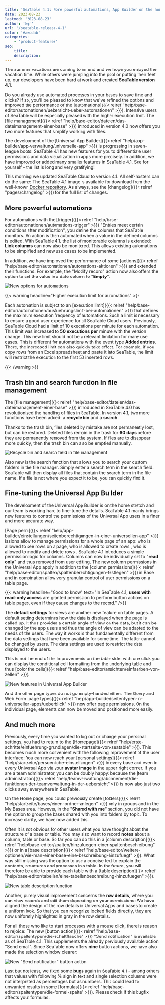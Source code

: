 ```yaml
---
title: 'SeaTable 4.1: More powerful automations, App Builder on the home stretch and much more - SeaTable'
date: 2023-08-23
lastmod: '2023-08-23'
author: 'kgr'
url: '/seatable-release-4-1'
color: '#aecdab'
categories:
    - 'product-features'
seo:
    title:
    description:
---
```


The summer vacations are coming to an end and we hope you enjoyed the vacation time. While others were jumping into the pool or putting their feet up, our developers have been hard at work and created **SeaTable version 4.1**.

Do you already use automated processes in your bases to save time and clicks? If so, you'll be pleased to know that we've refined the options and improved the performance of the [automations]({{< relref "help/base-editor/automationen/uebersicht-ueber-automationen" >}}). Intensive users of SeaTable will be especially pleased with the higher execution limit. The [file management]({{< relref "help/base-editor/dateien/das-dateimanagement-einer-base" >}}) introduced in version 4.0 now offers you two more features that simplify working with files.

The development of the [Universal App Builder]({{< relref "help/app-builder/app-verwaltung/universelle-app" >}}) is progressing in seven-league boots: SeaTable 4.1 has new features for you to differentiate user permissions and data visualization in apps more precisely. In addition, we have improved or added many smaller features in SeaTable 4.1. See for yourself - the list is long and very gratifying!

This morning we updated SeaTable Cloud to version 4.1. All self-hosters can do the same: The SeaTable 4.1 image is available for download from the well-known [Docker repository](https://hub.docker.com/r/seatable/seatable-enterprise). As always, see the [changelog]({{< relref "pages/changelog" >}}) for the full list of changes.

## More powerful automations

For automations with the [trigger]({{< relref "help/base-editor/automationen/automations-trigger" >}}) "Entries meet certain conditions after modification", you define the columns that SeaTable monitors. An action is then automated when a value in the defined columns is edited. With SeaTable 4.1, the list of monitorable columns is extended: **Link columns** can now also be monitored. This allows existing automations to be simplified and new use cases to be implemented.

In addition, we have improved the performance of some [actions]({{< relref "help/base-editor/automationen/automations-aktionen" >}}) and extended their functions. For example, the "Modify record" action now also offers the option to set the value in a date column to "**Empty**".

![New options for automations](New-options-for-automation.png)

{{< warning headline="Higher execution limit for automations" >}}

Each automation is subject to an [execution limit]({{< relref "help/base-editor/automationen/ausfuehrungslimit-bei-automationen" >}}) that defines the maximum execution frequency of automations. Such a limit is necessary to ensure a good user experience for all SeaTable Cloud users. Previously, SeaTable Cloud had a limit of 10 executions per minute for each automation. This limit was increased to **50 executions per** minute with the version change. This new limit should not be a relevant limitation for many use cases. This is different for automations with the event type **Added entries**. There, the increased limit can also quickly take effect. For example, if you copy rows from an Excel spreadsheet and paste it into SeaTable, the limit will restrict the execution to the first 50 inserted rows.

{{< /warning >}}

## Trash bin and search function in file management

The [file management]({{< relref "help/base-editor/dateien/das-dateimanagement-einer-base" >}}) introduced in SeaTable 4.0 has revolutionized the handling of files in SeaTable. In version 4.1, two more functions have been added: a **recycle bin** and a **search**.

Thanks to the trash bin, files deleted by mistake are not permanently lost, but can be restored. Deleted files remain in the trash for **60 days** before they are permanently removed from the system. If files are to disappear more quickly, then the trash bin can also be emptied manually.

![Recycle bin and search field in file management](New-trash-and-search-in-the-file-management.png)

Also new is the search function that allows you to search your custom folders in the file manager. Simply enter a search term in the search field. SeaTable will then display all files that contain the search term in the file name. If a file is not where you expect it to be, you can quickly find it.

## Fine-tuning the Universal App Builder

The development of the Universal App Builder is on the home stretch and our team is working hard to fine-tune the details. SeaTable 4.1 mainly brings new features to control the permissions of the Universal App users in a finer and more accurate way.

[Page perm]({{< relref "help/app-builder/einstellungen/seitenberechtigungen-in-einer-universellen-app" >}}) issions allow to manage permissions for a whole page of an app: who is allowed to see rows on a page, who is allowed to create rows , who is allowed to modify and delete rows . SeaTable 4.1 introduces a simple permission logic for columns. Columns can now be individually set to "**read only**" and thus removed from user editing. The new column permissions in the Universal App apply in addition to the [column permissions]({{< relref "help/base-editor/spalten/spaltenberechtigungen-festlegen" >}}) in Base and in combination allow very granular control of user permissions on a table page.

{{< warning headline="Good to know" text="In SeaTable 4.1, **users with read-only access** are granted permission to perform button actions on table pages, even if they cause changes to the record." />}}

The **default settings** for views are another new feature on table pages. A default setting determines how the data is displayed when the page is called up. It thus provides a certain angle of view on the data, but it can be changed by the app users and thus the angle of view can be adapted to the needs of the users. The way it works is thus fundamentally different from the data settings that have been available for some time. The latter cannot be changed by users. The data settings are used to restrict the data displayed to the users.

This is not the end of the improvements on the table side: with one click you can display the conditional cell formatting from the underlying table and thus [color the cells]({{< relref "help/base-editor/ansichten/einfaerben-von-zellen" >}}).

![New features in Universal App Builder](New-functions-in-the-Universal-App-Builder.png)

And the other page types do not go empty-handed either: The Query and Web Form [page types]({{< relref "help/app-builder/seitentypen-in-universellen-apps/ueberblick" >}}) now offer page permissions. On the individual page, elements can now be moved and positioned more easily.

## And much more

Previously, every time you wanted to log out or change your personal settings, you had to return to the [Homepage]({{< relref "help/erste-schritte/einfuehrung-grundlagen/die-startseite-von-seatable" >}}). This becomes much more convenient with the following improvement of the user interface: You can now reach your [personal settings]({{< relref "help/startseite/persoenliche-einstellungen" >}}) in every base and even in every Universal App via your **avatar image** in the upper right corner. If you are a team administrator, you can be doubly happy: because the [team administration]({{< relref "help/teamverwaltung/abonnement/die-funktionen-der-teamverwaltung-in-der-uebersicht" >}}) is now also just two clicks away everywhere in SeaTable.

On the Home page, you could previously create [folders]({{< relref "help/startseite/bases/einen-ordner-anlegen" >}}) only in groups and in the My Bases area. However, in the "**Shared with me**" section, you did not have the option to group the bases shared with you into folders by topic. To increase clarity, we have now added this.

Often it is not obvious for other users what you have thought about the structure of a base or table. You may also want to record **notes** about a column, table or base. So far you can do this in a [column description]({{< relref "help/base-editor/spalten/hinzufuegen-einer-spaltenbeschreibung" >}}) or in a [base description]({{< relref "help/base-editor/weitere-optionen/wie-man-einer-base-eine-beschreibung-hinzufuegt" >}}). What was still missing was the option to use a concise text to explain the contents, structures and processes in a table. In the future, you will therefore be able to provide each table with a [table description]({{< relref "help/base-editor/tabellen/eine-tabellenbeschreibung-hinzufuegen" >}}).

![New table description function](Table-description.png)

Another, purely visual improvement concerns the **row details**, where you can view records and edit them depending on your permissions: We have aligned the design of the row details in Universal Apps and bases to create a uniform look. So that you can recognize locked fields directly, they are now uniformly highlighted in gray in the row details.

For all those who like to start processes with a mouse click, there is reason to rejoice: The new [button action]({{< relref "help/base-editor/spaltentypen/die-schaltflaeche" >}}) "Send notification" is available as of SeaTable 4.1. This supplements the already previously available action "Send email". Since SeaTable now offers **nine** button actions, we have also made the selection window clearer:

![New "Send notification" button action](New-button-action-send-notification.png)

Last but not least, we fixed some **bugs** again in SeaTable 4.1 - among others that values with following % sign in text and single selection columns were not interpreted as percentages but as numbers. This could lead to unwanted results in some [formulas]({{< relref "help/base-editor/spaltentypen/die-formel-spalte" >}}). Please check if this bugfix affects your formulas.
